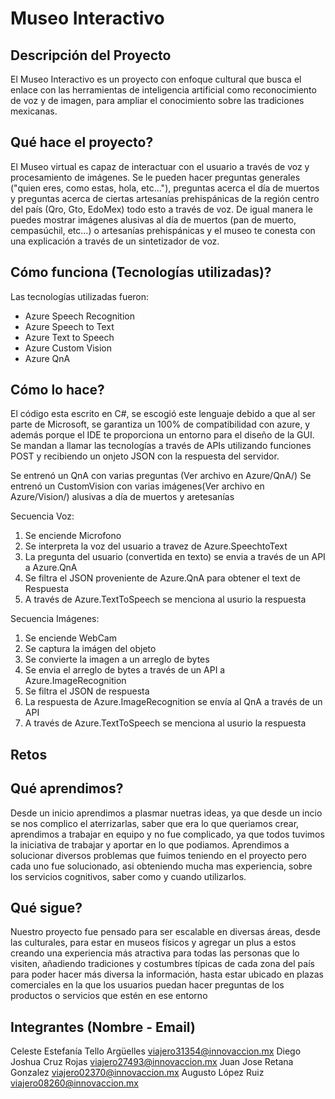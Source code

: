 # Museo Interactivo

## Descripción del Proyecto
El Museo Interactivo es un proyecto con enfoque cultural que busca el enlace con las herramientas de inteligencia artificial como reconocimiento de voz y de imagen, para ampliar el conocimiento sobre las tradiciones mexicanas.

## Qué hace el proyecto?
El Museo virtual es capaz de interactuar con el usuario a través de voz y procesamiento de imágenes.
Se le pueden hacer preguntas generales ("quien eres, como estas, hola, etc..."), preguntas acerca el día de muertos y preguntas acerca de ciertas artesanías prehispánicas de la región centro del país (Qro, Gto, EdoMex) todo esto a través de voz.
De igual manera le puedes mostrar imágenes alusivas al día de muertos (pan de muerto, cempasúchil, etc...) o artesanías prehispánicas y el museo te conesta con una explicación a través de un sintetizador de voz.


## Cómo funciona (Tecnologías utilizadas)?

Las tecnologías utilizadas fueron:
  * Azure Speech Recognition
  * Azure Speech to Text
  * Azure Text to Speech
  * Azure Custom Vision
  * Azure QnA
  
 
 ## Cómo lo hace?
 
El código esta escrito en C#, se escogió este lenguaje debido a que al ser parte de Microsoft, se garantiza un 100% de compatibilidad con azure, y además porque el IDE te proporciona un entorno para el diseño de la GUI.
Se mandan a llamar las tecnologías a través de APIs utilizando funciones POST y recibiendo un onjeto JSON con la respuesta del servidor.

Se entrenó un QnA con varias preguntas (Ver archivo en Azure/QnA/)
Se entrenó un CustomVision con varias imágenes(Ver archivo en Azure/Vision/) alusivas a día de muertos y aretesanías

Secuencia Voz:
 1) Se enciende Microfono
 2) Se interpreta la voz del usuario a travez de Azure.SpeechtoText
 3) La pregunta del usuario (convertida en texto) se envia a través de un API a Azure.QnA
 4) Se filtra el JSON proveniente de Azure.QnA para obtener el text de Respuesta
 5) A través de Azure.TextToSpeech se menciona al usurio la respuesta
 
 Secuencia Imágenes:
 1) Se enciende WebCam
 2) Se captura la imágen del objeto
 3) Se convierte la imagen a un arreglo de bytes
 4) Se envia el arreglo de bytes a través de un API a Azure.ImageRecognition
 5) Se filtra el JSON de respuesta
 6) La respuesta de Azure.ImageRecognition se envía al QnA a través de un API
 7) A través de Azure.TextToSpeech se menciona al usurio la respuesta
 
 
 ## Retos
 
 
 ## Qué aprendimos?
Desde un inicio aprendimos a plasmar nuetras ideas, ya que desde un incio se nos complico el aterrizarlas, saber que era lo que queriamos crear, aprendimos a trabajar en equipo y no fue complicado, ya que todos tuvimos la iniciativa de trabajar y aportar en lo que podiamos.
Aprendimos a solucionar diversos problemas que fuimos teniendo en el proyecto pero cada uno fue solucionado, asi obteniendo mucha mas experiencia, sobre los servicios cognitivos, saber como y cuando utilizarlos.

 ## Qué sigue?
Nuestro proyecto fue pensado para ser escalable en diversas áreas, desde las culturales, para estar en museos físicos y agregar un plus a estos creando una experiencia más atractiva para todas las personas que lo visiten, añadiendo tradiciones y costumbres típicas de cada zona del país para poder hacer más diversa la información, hasta estar ubicado en plazas comerciales en la que los usuarios puedan hacer preguntas de los productos o servicios que estén en ese entorno
 
 ## Integrantes (Nombre - Email)
Celeste Estefanía Tello Argüelles  viajero31354@innovaccion.mx
Diego Joshua Cruz Rojas            viajero27493@innovaccion.mx 
Juan Jose Retana Gonzalez          viajero02370@innovaccion.mx 
Augusto López Ruiz                 viajero08260@innovaccion.mx


